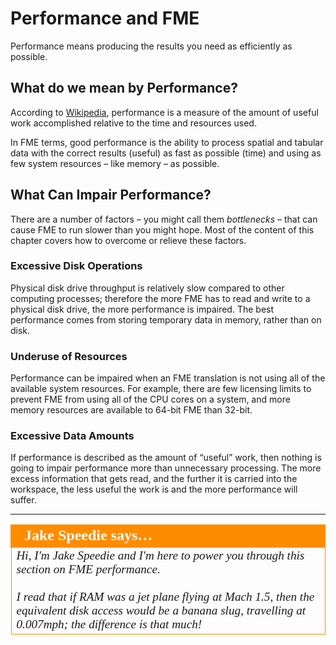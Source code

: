 # Performance and FME

Performance means producing the results you need as efficiently as possible.

## What do we mean by Performance? ##

According to [Wikipedia](https://en.wikipedia.org/wiki/Computer_performance), performance is a measure of the amount of useful work accomplished relative to the time and resources used.

In FME terms, good performance is the ability to process spatial and tabular data with the correct results (useful) as fast as possible (time) and using as few system resources – like memory – as possible.


## What Can Impair Performance? ##

There are a number of factors – you might call them *bottlenecks* – that can cause FME to run slower than you might hope. Most of the content of this chapter covers how to overcome or relieve these factors.


### Excessive Disk Operations ###

Physical disk drive throughput is relatively slow compared to other computing processes; therefore the more FME has to read and write to a physical disk drive, the more performance is impaired. The best performance comes from storing temporary data in memory, rather than on disk.

### Underuse of Resources ###

Performance can be impaired when an FME translation is not using all of the available system resources. For example, there are few licensing limits to prevent FME from using all of the CPU cores on a system, and more memory resources are available to 64-bit FME than 32-bit.

### Excessive Data Amounts ###

If performance is described as the amount of “useful” work, then nothing is going to impair performance more than unnecessary processing. The more excess information that gets read, and the further it is carried into the workspace, the less useful the work is and the more performance will suffer.

---

<!--Person X Says Section-->
<!--Jake Speedie is the representative for this chapter-->

<table style="border-spacing: 0px">
<tr>
<td style="vertical-align:middle;background-color:darkorange;border: 2px solid darkorange">
<i class="fa fa-quote-left fa-lg fa-pull-left fa-fw" style="color:white;padding-right: 12px;vertical-align:text-top"></i>
<span style="color:white;font-size:x-large;font-weight: bold;font-family:serif">Jake Speedie says…</span>
</td>
</tr>

<tr>
<td style="border: 1px solid darkorange">
<span style="font-family:serif; font-style:italic; font-size:larger">
Hi, I'm Jake Speedie and I'm here to power you through this section on FME performance.
<br><br>I read that if RAM was a jet plane flying at Mach 1.5, then the equivalent disk access would be a banana slug, travelling at 0.007mph; the difference is that much!
</span>
</td>
</tr>
</table>
